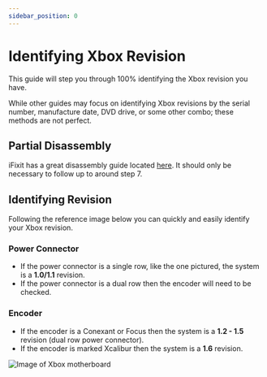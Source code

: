 ```yaml
---
sidebar_position: 0
---
```

# Identifying Xbox Revision
This guide will step you through 100% identifying the Xbox revision you have.

While other guides may focus on identifying Xbox revisions by the serial number, manufacture date, DVD drive, or some other combo; these methods are not perfect.

## Partial Disassembly
iFixit has a great disassembly guide located [here](https://www.ifixit.com/Guide/Xbox+Disassembly/1308). It should only be necessary to follow up to around step 7.

## Identifying Revision
Following the reference image below you can quickly and easily identify your Xbox revision.

### Power Connector
- If the power connector is a single row, like the one pictured, the system is a **1.0/1.1** revision.
- If the power connector is a dual row then the encoder will need to be checked.

### Encoder
- If the encoder is a Conexant or Focus then the system is a **1.2 - 1.5** revision (dual row power connector).
- If the encoder is marked Xcalibur then the system is a **1.6** revision.


![Image of Xbox motherboard](./images/Xbox-Motherboard-Rev1.jpg)
